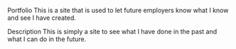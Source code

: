 Portfolio
This is a site that is used to let future employers know what I know and see I have created.

Description
This is simply a site to see what I have done in the past and what I can do in the future.

